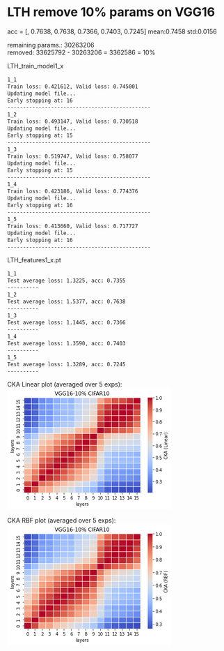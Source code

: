 # LTH remove 10% params on VGG16

acc = [, 0.7638, 0.7638, 0.7366, 0.7403, 0.7245] mean:0.7458 std:0.0156 

remaining params.: 30263206 <br>
removed: 33625792 - 30263206 = 3362586 = 10%

LTH_train_model1_x
```
1_1
Train loss: 0.421612, Valid loss: 0.745001
Updating model file...
Early stopping at: 16
----------------------------------------------
1_2
Train loss: 0.493147, Valid loss: 0.730518
Updating model file...
Early stopping at: 15
----------------------------------------------
1_3
Train loss: 0.519747, Valid loss: 0.758077
Updating model file...
Early stopping at: 15
----------------------------------------------
1_4
Train loss: 0.423186, Valid loss: 0.774376
Updating model file...
Early stopping at: 16
----------------------------------------------
1_5
Train loss: 0.413660, Valid loss: 0.717727
Updating model file...
Early stopping at: 16
----------------------------------------------
```

LTH_features1_x.pt
```
1_1
Test average loss: 1.3225, acc: 0.7355
----------
1_2
Test average loss: 1.5377, acc: 0.7638
----------
1_3
Test average loss: 1.1445, acc: 0.7366
----------
1_4
Test average loss: 1.3590, acc: 0.7403
----------
1_5
Test average loss: 1.3289, acc: 0.7245
----------
```

CKA Linear plot (averaged over 5 exps):<br>
![vgg16_10_linear](vgg16_10_linear.png)

CKA RBF plot (averaged over 5 exps): <br>
![vgg16_10_rbf](vgg16_10_rbf.png)
  

